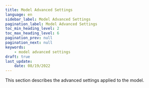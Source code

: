 ```yaml
---
title: Model Advanced Settings
language: en
sidebar_label: Model Advanced Settings
pagination_label: Model Advanced Settings
toc_min_heading_level: 2
toc_max_heading_level: 6
pagination_prev: null
pagination_next: null
keywords:
    - model advanced settings
draft: true
last_update:
    date: 08/19/2022
---
```


This section describes the advanced settings applied to the model.
